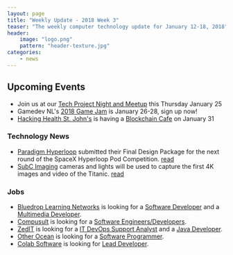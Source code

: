 ```yaml
---
layout: page
title: "Weekly Update - 2018 Week 3"
teaser: "The weekly computer technology update for January 12-18, 2018"
header:
    image: "logo.png"
    pattern: "header-texture.jpg"
categories:
    - news
---
```


## Upcoming Events

* Join us at our [Tech Project Night and Meetup][meetup] this Thursday January 25
* Gamedev NL's [2018 Game Jam](http://gamedevnl.org/index.php/2018-game-jam/) is January 26-28, sign up now!
* [Hacking Health St. John's][hackinghealth] is having a [Blockchain Cafe](https://www.eventbrite.ca/e/blockchain-cafe-tickets-42168349669) on January 31

### Technology News

* [Paradigm Hyperloop][hyperloop] submitted their Final Design Package for the next round of the SpaceX Hyperloop Pod Competition. [read](https://twitter.com/paradigm_hype/status/953314520407072770)
* [SubC Imaging][subc] cameras and lights will be used to capture the first 4K images and video of the Titanic. [read](http://subcimaging.com/subc-is-an-oceangate-strategic-affiliate-for-titanic-expedition/)

### Jobs

* [Bluedrop Learning Networks][bluedrop] is looking for a [Software Developer](https://www.careerbeacon.com/en/posting/719089) and a [Multimedia Developer](https://www.careerbeacon.com/en/posting/719607).
* [Compusult][compusult] is looking for a [Software Engineers/Developers](https://www.workopolis.com/jobsearch/job/17921414).
* [ZedIT][zedit] is looking for a [IT DevOps Support Analyst](http://jobs.gzed.com/index.php?m=portal&a=details&jobOrderID=10338317) and a [Java Developer](https://www.careerbeacon.com/en/posting/716612).
* [Other Ocean][otherocean] is looking for a [Software Programmer](https://www.jobbank.gc.ca/jobsearch/jobposting/25629937).
* [Colab Software][colab] is looking for [Lead Developer](https://www.colabsoftware.com/careers).


[blockchain]:https://www.eventbrite.ca/e/blockchain-cafe-tickets-42168349669
[meetup]:https://www.meetup.com/Computer-Technology-Society-of-Newfoundland-and-Labrador/events/pdlfbpyxcbhc/
[talk]:https://www.meetup.com/Computer-Technology-Society-of-Newfoundland-and-Labrador/events/246501399/

[blockchainnl]:https://www.facebook.com/blockchainnl/
[hackinghealth]:https://www.facebook.com/HHStJohnsNL/

[bluedrop]:http://www.bluedroplearningnetworks.com/
[chummy]:https://chummygames.com
[colab]:https://www.colabsoftware.com/
[compusult]:http://www.compusult.net/
[hyperloop]:https://paradigmhyperloop.com/
[kraken]:http://krakenrobotics.com/
[otherocean]:http://www.otherocean.com/
[quidder]:https://qwidder.com/
[subc]:http://subcimaging.com/
[zedit]:http://www.zedit.com/
